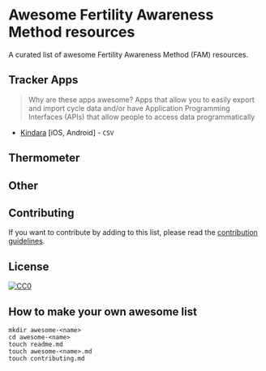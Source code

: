 # Awesome Fertility Awareness Method resources

A curated list of awesome Fertility Awareness Method (FAM) resources.

## Tracker Apps

> Why are these apps awesome? Apps that allow you to easily export and import cycle data and/or have Application Programming Interfaces (APIs) that allow people to access data programmatically

* [Kindara](https://app.kindara.com/#export) [iOS, Android] - `CSV`

## Thermometer

## Other

## Contributing

If you want to contribute by adding to this list, please read the [contribution guidelines](CONTRIBUTING.md).

## License
[![CC0](http://i.creativecommons.org/p/zero/1.0/88x31.png)](http://creativecommons.org/publicdomain/zero/1.0/)

## How to make your own awesome list
```
mkdir awesome-<name>
cd awesome-<name>
touch readme.md
touch awesome-<name>.md
touch contributing.md
```

